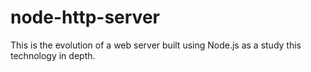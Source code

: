 # node-http-server
This is the evolution of a web server built using Node.js as a study this technology in depth.
